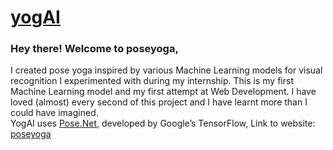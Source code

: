 # <a href="https://cris-maillo.github.io/yogAI/" target="_blank" title="poseyoga">yogAI</a> 

### Hey there! Welcome to poseyoga, 
I created pose yoga inspired by various Machine Learning models for visual recognition I experimented with during my internship. This is my first Machine Learning model and my first attempt at Web Development. I have loved (almost) every second of this project and I have learnt more than I could have imagined. <br>YogAI uses <a href="https://www.tensorflow.org/lite/models/pose_estimation/overview" target="_blank">Pose.Net</a>, developed by Google’s TensorFlow, 
Link to website: <a href="https://takigokul.github.io/yogAI/" target="_blank" title="poseyoga">poseyoga</a> 
